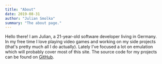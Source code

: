 ```yaml
---
title: "About"
date: 2019-08-31
author: "Julian Smolka"
summary: "The about page."
---
```

Hello there! I am Julian, a 21-year-old software developer living in Germany. In my free time I love playing video games and working on my side projects (that's pretty much all I do actually). Lately I've focused a lot on emulation which will probably cover most of this site. The source code for my projects can be found on [GitHub](https://github.com/jsmolka).
